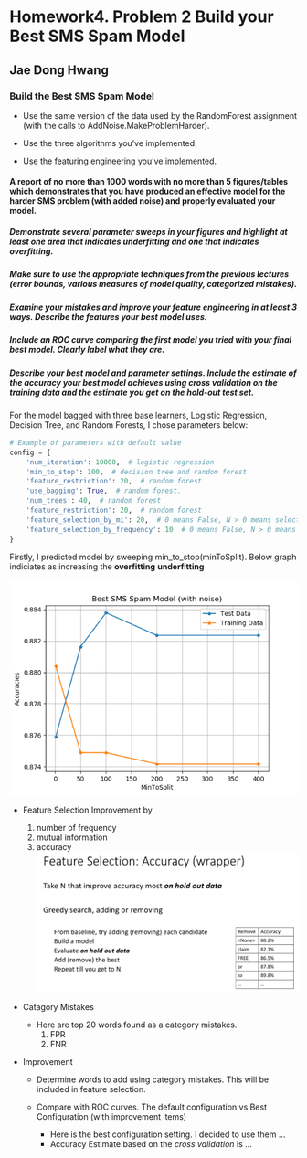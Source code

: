 # Homework4. Problem 2 Build your Best SMS Spam Model

## Jae Dong Hwang

### Build the Best SMS Spam Model

* Use the same version of the data used by the RandomForest assignment (with the calls to AddNoise.MakeProblemHarder).

* Use the three algorithms you’ve implemented.

* Use the featuring engineering you’ve implemented.

#### A report of no more than 1000 words with no more than 5 figures/tables which demonstrates that you have produced an effective model for the harder SMS problem (with added noise) and properly evaluated your model.

##### Demonstrate several parameter sweeps in your figures and highlight at least one area that indicates underfitting and one that indicates overfitting.

##### Make sure to use the appropriate techniques from the previous lectures (error bounds, various measures of model quality, categorized mistakes).

##### Examine your mistakes and improve your feature engineering in at least 3 ways. Describe the features your best model uses.

##### Include an ROC curve comparing the first model you tried with your final best model. Clearly label what they are.

##### Describe your best model and parameter settings. Include the estimate of the accuracy your best model achieves using cross validation on the training data and the estimate you get on the hold-out test set.

For the model bagged with three base learners, Logistic Regression, Decision Tree, and Random Forests, I chose parameters below:

```python
# Example of parameters with default value
config = {
    'num_iteration': 10000,  # logistic regression
    'min_to_stop': 100,  # decision tree and random forest
    'feature_restriction': 20,  # random forest
    'use_bagging': True,  # random forest.
    'num_trees': 40,  # random forest
    'feature_restriction': 20,  # random forest
    'feature_selection_by_mi': 20,  # 0 means False, N > 0 means select top N words based on mi.
    'feature_selection_by_frequency': 10  # 0 means False, N > 0 means select top N words based on frequency.
}
```
Firstly, I predicted model by sweeping min_to_stop(minToSplit). Below graph indiciates as increasing the **overfitting** **underfitting**

![prob2_param_sweep_by_min_to_split_1_50_100_200_400](prob2_param_sweep_by_min_to_split_1_50_100_200_400.png)

* Feature Selection Improvement by 
  1. number of frequency
  2. mutual information
  3. accuracy
   ![feature_selection_accuracy](img/feature_selection_accuracy.png)

* Catagory Mistakes
  * Here are top 20 words found as a category mistakes.
    1. FPR
    2. FNR


* Improvement
  * Determine words to add using category mistakes. This will be included in feature selection.

  * Compare with ROC curves. The default configuration vs Best Configuration (with improvement items)
    *  Here is the best configuration setting. I decided to use them ...
    *  Accuracy Estimate based on the *cross validation* is ...